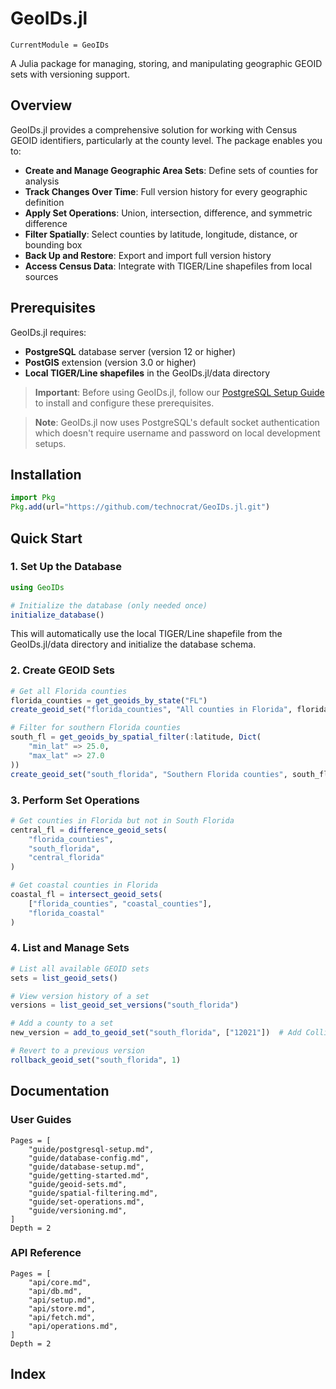 # GeoIDs.jl

```@meta
CurrentModule = GeoIDs
```

A Julia package for managing, storing, and manipulating geographic GEOID sets with versioning support.

## Overview

GeoIDs.jl provides a comprehensive solution for working with Census GEOID identifiers, particularly at the county level. The package enables you to:

- **Create and Manage Geographic Area Sets**: Define sets of counties for analysis
- **Track Changes Over Time**: Full version history for every geographic definition
- **Apply Set Operations**: Union, intersection, difference, and symmetric difference
- **Filter Spatially**: Select counties by latitude, longitude, distance, or bounding box
- **Back Up and Restore**: Export and import full version history
- **Access Census Data**: Integrate with TIGER/Line shapefiles from local sources

## Prerequisites

GeoIDs.jl requires:

- **PostgreSQL** database server (version 12 or higher)
- **PostGIS** extension (version 3.0 or higher)
- **Local TIGER/Line shapefiles** in the GeoIDs.jl/data directory

> **Important**: Before using GeoIDs.jl, follow our [PostgreSQL Setup Guide](guide/postgresql-setup.md) to install and configure these prerequisites.

> **Note**: GeoIDs.jl now uses PostgreSQL's default socket authentication which doesn't require username and password on local development setups.

## Installation

```julia
import Pkg
Pkg.add(url="https://github.com/technocrat/GeoIDs.jl.git")
```

## Quick Start

### 1. Set Up the Database

```julia
using GeoIDs

# Initialize the database (only needed once)
initialize_database()
```

This will automatically use the local TIGER/Line shapefile from the GeoIDs.jl/data directory and initialize the database schema.

### 2. Create GEOID Sets

```julia
# Get all Florida counties
florida_counties = get_geoids_by_state("FL")
create_geoid_set("florida_counties", "All counties in Florida", florida_counties)

# Filter for southern Florida counties
south_fl = get_geoids_by_spatial_filter(:latitude, Dict(
    "min_lat" => 25.0,
    "max_lat" => 27.0
))
create_geoid_set("south_florida", "Southern Florida counties", south_fl)
```

### 3. Perform Set Operations

```julia
# Get counties in Florida but not in South Florida
central_fl = difference_geoid_sets(
    "florida_counties", 
    "south_florida", 
    "central_florida"
)

# Get coastal counties in Florida
coastal_fl = intersect_geoid_sets(
    ["florida_counties", "coastal_counties"],
    "florida_coastal"
)
```

### 4. List and Manage Sets

```julia
# List all available GEOID sets
sets = list_geoid_sets()

# View version history of a set
versions = list_geoid_set_versions("south_florida")

# Add a county to a set
new_version = add_to_geoid_set("south_florida", ["12021"])  # Add Collier County

# Revert to a previous version
rollback_geoid_set("south_florida", 1)
```

## Documentation

### User Guides

```@contents
Pages = [
    "guide/postgresql-setup.md",
    "guide/database-config.md",
    "guide/database-setup.md",
    "guide/getting-started.md",
    "guide/geoid-sets.md",
    "guide/spatial-filtering.md",
    "guide/set-operations.md",
    "guide/versioning.md",
]
Depth = 2
```

### API Reference

```@contents
Pages = [
    "api/core.md",
    "api/db.md",
    "api/setup.md",
    "api/store.md",
    "api/fetch.md",
    "api/operations.md",
]
Depth = 2
```

## Index

```@index
``` 